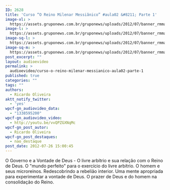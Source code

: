 ```yaml
---
ID: 2628
title: 'Curso “O Reino Milenar Messiânico” #aula02 &#8211; Parte 1'
image-xl: >
  https://assets.gruponews.com.br/gruponews/uploads/2012/07/banner_rmma2-pt1.jpg
image-l: >
  https://assets.gruponews.com.br/gruponews/uploads/2012/07/banner_rmma2-pt1.jpg
image-sq-l: >
  https://assets.gruponews.com.br/gruponews/uploads/2012/07/banner_rmma2-pt1.jpg
image-sq-m: >
  https://assets.gruponews.com.br/gruponews/uploads/2012/07/banner_rmma2-pt1-720x320.jpg
post_excerpt: ""
layout: audioevideo
permalink: >
  audioevideo/curso-o-reino-milenar-messianico-aula02-parte-1
published: true
categories: ""
tags: ""
authors:
  - Ricardo Oliveira
aktt_notify_twitter:
  - 'yes'
wpcf-gn_audiovideo_data:
  - "1338595200"
wpcf-gn_audiovideo_video:
  - http://youtu.be/vvQPZGXNqMc
wpcf-gn_post_autor:
  - Ricardo Oliveira
wpcf-gn_post_destaques:
  - nao_destaque
post_date: 2012-07-26 15:00:45
---
```

O Governo e a Vontade de Deus - O livre arbítrio e sua relação com o Reino de Deus. O "mundo perfeito" para o exercício do livre arbítrio. O homem e seus microreinos. Redescobrindo a rebelião interior. Uma mente apropriada para experimentar a vontade de Deus. O prazer de Deus e do homem na consolidação do Reino.

&nbsp;
